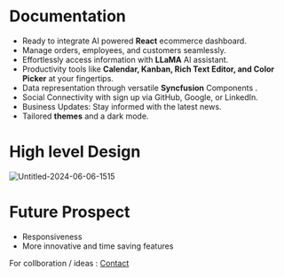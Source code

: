 # Documentation 

- Ready to integrate AI powered **React** ecommerce dashboard.
- Manage orders, employees, and customers seamlessly.
- Effortlessly access information with **LLaMA** AI assistant.
- Productivity tools like **Calendar, Kanban, Rich Text Editor, and Color Picker** at your fingertips.
- Data representation through versatile **Syncfusion** Components .
- Social Connectivity with sign up via GitHub, Google, or LinkedIn.
- Business Updates: Stay informed with the latest news.
- Tailored **themes** and a dark mode.


# High level Design 
![Untitled-2024-06-06-1515](https://github.com/sivangbagri/DataDash/assets/61118650/7fada0c6-8268-4196-8cf1-13048aebb4a8)

# Future Prospect
- Responsiveness
- More innovative and time saving features

For collboration / ideas : [Contact](https://linkedin.com/in/shivang-bagri/)

